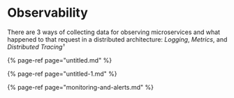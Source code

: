 # Observability

There are 3 ways of collecting data for observing microservices and what happened to that request in a distributed architecture: _Logging_, _Metrics_, and _Distributed Tracing¹_

{% page-ref page="untitled.md" %}

{% page-ref page="untitled-1.md" %}

{% page-ref page="monitoring-and-alerts.md" %}




